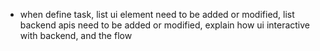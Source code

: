 * when define task, list ui element need to be added or modified, list backend apis need to be added or modified, explain how ui interactive with backend, and the flow